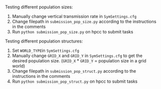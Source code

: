 Testing different population sizes:
1. Manually change vertical transmission rate in `SymSettings.cfg`  
2. Change filepath in `submission_pop_size.py` according to the instructions in the comments
3. Run `python submission_pop_size.py` on hpcc to submit tasks  

Testing different population structures:  
1. Set `WORLD_TYPE`in `SymSettings.cfg`  
2. Manually change `GRID_X` and `GRID_Y` in `SymSettings.cfg` to get the desired population size. (`GRID_X` * `GRID_Y` = population size in a grid world)
3. Change filepath in `submission_pop_struct.py` according to the instructions in the comments
4. Run `python submission_pop_struct.py` on hpcc to submit tasks